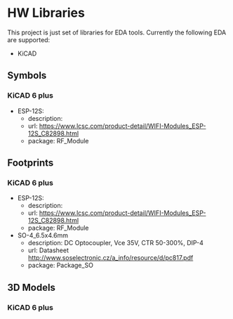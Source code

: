 # HW Libraries
This project is just set of libraries for EDA tools. Currently the following EDA are supported:
* KiCAD

## Symbols
### KiCAD 6 plus
* ESP-12S:
  * description: 
  * url: https://www.lcsc.com/product-detail/WIFI-Modules_ESP-12S_C82898.html
  * package: RF_Module

## Footprints
### KiCAD 6 plus
* ESP-12S:
  * description: 
  * url: https://www.lcsc.com/product-detail/WIFI-Modules_ESP-12S_C82898.html
  * package: RF_Module
* SO-4_6.5x4.6mm
  * description: DC Optocoupler, Vce 35V, CTR 50-300%, DIP-4
  * url: Datasheet	http://www.soselectronic.cz/a_info/resource/d/pc817.pdf
  * package: Package_SO

## 3D Models
### KiCAD 6 plus
